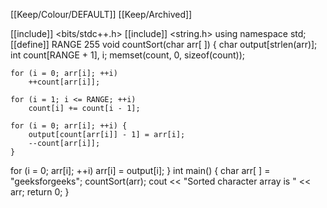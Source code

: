 [[Keep/Colour/DEFAULT]] [[Keep/Archived]] 


[[include]] <bits/stdc++.h>
[[include]] <string.h>
using namespace std;
[[define]] RANGE 255
void countSort(char arr[ ])
{
	char output[strlen(arr)];
	int count[RANGE + 1], i;
	memset(count, 0, sizeof(count));

	for (i = 0; arr[i]; ++i)
		++count[arr[i]];
 
	for (i = 1; i <= RANGE; ++i)
		count[i] += count[i - 1];

	for (i = 0; arr[i]; ++i) {
		output[count[arr[i]] - 1] = arr[i];
		--count[arr[i]];
	}
for (i = 0; arr[i]; ++i)
		arr[i] = output[i];
}
int main()
{
char arr[ ] = "geeksforgeeks";
	countSort(arr);
	cout << "Sorted character array is " << arr;
	return 0;
}
 

